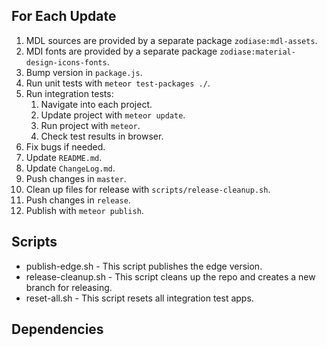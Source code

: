 ## For Each Update
1. MDL sources are provided by a separate package `zodiase:mdl-assets`.
4. MDI fonts are provided by a separate package `zodiase:material-design-icons-fonts`.
5. Bump version in `package.js`.
6. Run unit tests with `meteor test-packages ./`.
7. Run integration tests:
    1. Navigate into each project.
    2. Update project with `meteor update`.
    3. Run project with `meteor`.
    4. Check test results in browser.
8. Fix bugs if needed.
9. Update `README.md`.
10. Update `ChangeLog.md`.
11. Push changes in `master`.
12. Clean up files for release with `scripts/release-cleanup.sh`.
13. Push changes in `release`.
14. Publish with `meteor publish`.

## Scripts
- publish-edge.sh - This script publishes the edge version.
- release-cleanup.sh - This script cleans up the repo and creates a new branch for releasing.
- reset-all.sh - This script resets all integration test apps.

## Dependencies
